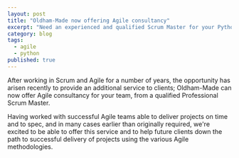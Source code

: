 ```yaml
---
layout: post
title: "Oldham-Made now offering Agile consultancy"
excerpt: "Need an experienced and qualified Scrum Master for your Python team?"
category: blog
tags:
  - agile
  - python
published: true
---
```

After working in Scrum and Agile for a number of years, the opportunity has arisen recently to
provide an additional service to clients; Oldham-Made can now offer Agile consultancy for your team,
from a qualified Professional Scrum Master.

Having worked with successful Agile teams able to deliver projects on time and to spec, and in many
cases earlier than originally required, we're excited to be able to offer this service and
to help future clients down the path to successful delivery of projects using the various Agile methodologies.
